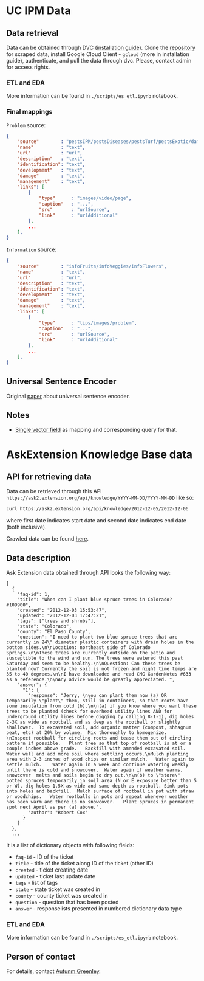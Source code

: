 # UC IPM Data

## Data retrieval

Data can be obtained through DVC ([installation guide](https://wiki.eduworks.com/Information_Technology/MLOps/DATA-Installing-DVC)). Clone the [repository](https://git.eduworks.us/data/ask-extension/uc-ipm-web-scrape) for scraped data, install Google Cloud Client - `gcloud` (more in installation guide), authenticate, and pull the data through dvc. Please, contact admin for access rights.


### ETL and EDA

More information can be found in `./scripts/es_etl.ipynb` notebook.

### Final mappings

`Problem` source:
```json
{
    "source"        : "pestsIPM/pestsDiseases/pestsTurf/pestsExotic/damagesEnvironment/damagesWeed",
    "name"          : "text",
    "url"           : "url",
    "description"   : "text",
    "identification": "text",
    "development"   : "text",
    "damage"        : "text",
    "management"    : "text",
    "links": [
        {
            "type"      : "images/video/page",
            "caption"   : "...",
            "src"       : "urlSource",
            "link"      : "urlAdditional"
        },
        ...
    ],
}
```

`Information` source:
```json
{
    "source"        : "infoFruits/infoVeggies/infoFlowers",
    "name"          : "text",
    "url"           : "url",
    "description"   : "text",
    "identification": "text",
    "development"   : "text",
    "damage"        : "text",
    "management"    : "text",
    "links": [
        {
            "type"      : "tips/images/problem",
            "caption"   : "...",
            "src"       : "urlSource",
            "link"      : "urlAdditional"
        },
        ...
    ],
}
```
## Universal Sentence Encoder

Original [paper](https://static.googleusercontent.com/media/research.google.com/en//pubs/archive/46808.pdf) about universal sentence encoder.

## Notes

* [Single vector field](https://stackoverflow.com/questions/61376317/dense-vector-array-and-cosine-similarity) as mapping and corresponding query for that.



# AskExtension Knowledge Base data

## API for retrieving data

Data can be retrieved through this API `https://ask2.extension.org/api/knowledge/YYYY-MM-DD/YYYY-MM-DD` like so:
```bash
curl https://ask2.extension.org/api/knowledge/2012-12-05/2012-12-06
```
where first date indicates start date and second date indicates end date (both inclusive).

Crawled data can be found [here](https://drive.google.com/drive/folders/12CyhdvCwNLgtdUHTcmWkAKR4oIWhGKHq).

## Data description

Ask Extension data obtained through API looks the following way:
```
[
  {
    "faq-id": 1,
    "title": "When can I plant blue spruce trees in Colorado? #109900",
    "created": "2012-12-03 15:53:47",
    "updated": "2012-12-03 17:47:21",
    "tags": ["trees and shrubs"],
    "state": "Colorado",
    "county": "El Paso County",
    "question": "I need to plant two blue spruce trees that are currently in 24\" diameter plastic containers with drain holes in the bottom sides.\n\nLocation: northeast side of Colorado Springs.\n\nThese trees are currently outside on the patio and susceptible to the wind and sun. The trees were watered this past Saturday and seem to be healthy.\n\nQuestion: Can these trees be planted now? Currently the soil is not frozen and night time temps are 35 to 40 degrees.\n\nI have downloaded and read CMG GardenNotes #633 as a reference.\n\nAny advice would be greatly appreciated. ",
    "answer": {
      "1": {
        "response": "Jerry, \nyou can plant them now (a) OR temporarily \"plant\" them, still in containers, so that roots have some insulation from cold (b).\n\n(a) if you know where you want these trees to be planted (check for overhead utility lines AND for underground utility lines before digging by calling 8-1-1), dig holes 2-3X as wide as rootball and as deep as the rootball or slightly shallower.  To excavated soil, add organic matter (compost, shhagnum peat, etc) at 20% by volume.  Mix thoroughly to homogenize.    \nInspect rootball for circling roots and tease them out of circling pattern if possible.   Plant tree so that top of rootball is at or a couple inches above grade.   Backfill with amended excavated soil.  Water well and add more soil where settling occurs.\nMulch planting area with 2-3 inches of wood chips or similar mulch.   Water again to settle mulch.    Water again in a week and continue watering weekly until there is cold and snowcover.  Water again if weather warms, snowcover  melts and soils begin to dry out.\n\n(b) to \"store\" potted spruces temporarily in soil area (N or E exposure better than S or W), dig holes 1.5X as wide and same depth as rootball. Sink pots into holes and backfill.  Mulch surface of rootball in pot with straw or woodchips.   Water rootballs in pots and repeat whenever weather has been warm and there is no snowcover.   Plant spruces in permanent spot next April as per (a) above.",
        "author": "Robert Cox"
      }
    }
  },
  ...
```

It is a list of dictionary objects with following fields:
- `faq-id` - ID of the ticket
- `title` - title of the ticket along ID of the ticket (other ID)
- `created` - ticket creating date
- `updated` - ticket last update date
- `tags` - list of tags
- `state` - state ticket was created in
- `county` - county ticket was created in
- `question` - question that has been posted
- `answer` - responselists presented in numbered dictionary data type

### ETL and EDA

More information can be found in `./scripts/es_etl.ipynb` notebook.


## Person of contact

For details, contact [Autunm Greenley](autumn.greenley@eduworks.com).